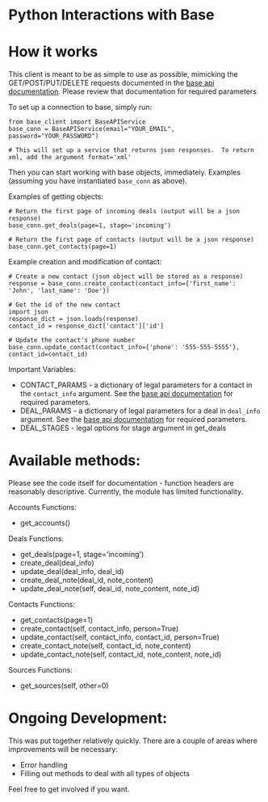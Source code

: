 # Python Interactions with Base

How it works
============

This client is meant to be as simple to use as possible, mimicking the GET/POST/PUT/DELETE requests documented in the [base api documentation](http://dev.futuresimple.com/api/overview).  Please review that documentation for required parameters 

To set up a connection to base, simply run:

    from base_client import BaseAPIService
    base_conn = BaseAPIService(email="YOUR_EMAIL", password="YOUR_PASSWORD")

    # This will set up a service that returns json responses.  To return xml, add the argument format='xml'

Then you can start working with base objects, immediately.  Examples (assuming you have instantiated `base_conn` as above).

Examples of getting objects:

    # Return the first page of incoming deals (output will be a json response)
    base_conn.get_deals(page=1, stage='incoming')

    # Return the first page of contacts (output will be a json response)
    base_conn.get_contacts(page=1)

Example creation and modification of contact:

    # Create a new contact (json object will be stored as a response)
    response = base_conn.create_contact(contact_info={'first_name': 'John', 'last_name': 'Doe'})

    # Get the id of the new contact
    import json
    response_dict = json.loads(response)
    contact_id = response_dict['contact']['id']

    # Update the contact's phone number
    base_conn.update_contact(contact_info={'phone': '555-555-5555'}, contact_id=contact_id)

Important Variables:
* CONTACT_PARAMS - a dictionary of legal parameters for a contact in the `contact_info` argument.  See the [base api documentation](http://dev.futuresimple.com/api/overview) for required parameters.
* DEAL_PARAMS - a dictionary of legal parameters for a deal in `deal_info` argument.  See the [base api documentation](http://dev.futuresimple.com/api/overview) for required parameters.
* DEAL_STAGES - legal options for stage argument in get_deals

Available methods:
==================
Please see the code itself for documentation - function headers are reasonably descriptive.  Currently, the module has limited functionality.

Accounts Functions:
* get_accounts()

Deals Functions:
* get_deals(page=1, stage='incoming')
* create_deal(deal_info)
* update_deal(deal_info, deal_id)
* create_deal_note(deal_id, note_content)
* update_deal_note(self, deal_id, note_content, note_id)

Contacts Functions:
* get_contacts(page=1)
* create_contact(self, contact_info, person=True)
* update_contact(self, contact_info, contact_id, person=True)
* create_contact_note(self, contact_id, note_content)
* update_contact_note(self, contact_id, note_content, note_id)

Sources Functions:
* get_sources(self, other=0)

Ongoing Development:
====================
This was put together relatively quickly.  There are a couple of areas where improvements will be necessary:
* Error handling
* Filling out methods to deal with all types of objects

Feel free to get involved if you want.